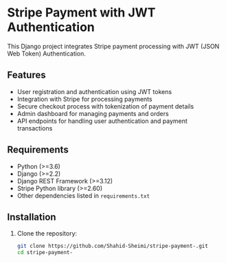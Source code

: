 # Stripe Payment with JWT Authentication

This Django project integrates Stripe payment processing with JWT (JSON Web Token) Authentication.

## Features

- User registration and authentication using JWT tokens
- Integration with Stripe for processing payments
- Secure checkout process with tokenization of payment details
- Admin dashboard for managing payments and orders
- API endpoints for handling user authentication and payment transactions

## Requirements

- Python (>=3.6)
- Django (>=2.2)
- Django REST Framework (>=3.12)
- Stripe Python library (>=2.60)
- Other dependencies listed in `requirements.txt`

## Installation

1. Clone the repository:

   ```bash
   git clone https://github.com/Shahid-Sheimi/stripe-payment-.git
   cd stripe-payment-
